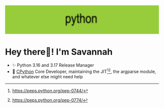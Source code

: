 ![](https://raw.githubusercontent.com/savannahostrowski/savannahostrowski/refs/heads/main/python_brat.png)

# **Hey there👋! I'm Savannah**

- ✨ Python 3.16 and 3.17 Release Manager
- 🐍 [CPython](https://github.com/python/cpython) Core Developer, maintaining the JIT[^1][^2], the argparse module, and whatever else might need help

[^1]: https://peps.python.org/pep-0744/
[^2]: https://peps.python.org/pep-0774/
